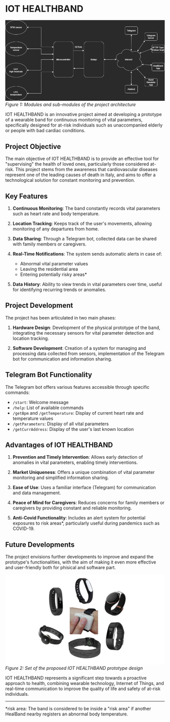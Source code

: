 # IOT HEALTHBAND

![IOT HEALTHBAND Architecture](Medias/IoT_Project_Architecture.png)
*Figure 1: Modules and sub-modules of the project architecture*

IOT HEALTHBAND is an innovative project aimed at developing a prototype of a wearable band for continuous monitoring of vital parameters, specifically designed for at-risk individuals such as unaccompanied elderly or people with bad cardiac conditions.

## Project Objective

The main objective of IOT HEALTHBAND is to provide an effective tool for "supervising" the health of loved ones, particularly those considered at-risk. This project stems from the awareness that cardiovascular diseases represent one of the leading causes of death in Italy, and aims to offer a technological solution for constant monitoring and prevention.

## Key Features

1. **Continuous Monitoring**: The band constantly records vital parameters such as heart rate and body temperature.

2. **Location Tracking**: Keeps track of the user's movements, allowing monitoring of any departures from home.

3. **Data Sharing**: Through a Telegram bot, collected data can be shared with family members or caregivers.

4. **Real-Time Notifications**: The system sends automatic alerts in case of:
   - Abnormal vital parameter values
   - Leaving the residential area
   - Entering potentially risky areas*

5. **Data History**: Ability to view trends in vital parameters over time, useful for identifying recurring trends or anomalies.

## Project Development

The project has been articulated in two main phases:

1. **Hardware Design**: Development of the physical prototype of the band, integrating the necessary sensors for vital parameter detection and location tracking.

2. **Software Development**: Creation of a system for managing and processing data collected from sensors, implementation of the Telegram bot for communication and information sharing.

## Telegram Bot Functionality

The Telegram bot offers various features accessible through specific commands:

- `/start`: Welcome message
- `/help`: List of available commands
- `/getBpm` and `/getTemperature`: Display of current heart rate and temperature values
- `/getParameters`: Display of all vital parameters
- `/getCurrAddress`: Display of the user's last known location

## Advantages of IOT HEALTHBAND

1. **Prevention and Timely Intervention**: Allows early detection of anomalies in vital parameters, enabling timely interventions.

2. **Market Uniqueness**: Offers a unique combination of vital parameter monitoring and simplified information sharing.

3. **Ease of Use**: Uses a familiar interface (Telegram) for communication and data management.

4. **Peace of Mind for Caregivers**: Reduces concerns for family members or caregivers by providing constant and reliable monitoring.

5. **Anti-Covid Functionality**: Includes an alert system for potential exposures to risk areas*, particularly useful during pandemics such as COVID-19.

## Future Developments

The project envisions further developments to improve and expand the prototype's functionalities, with the aim of making it even more effective and user-friendly both for phisical and software part.

![IOT HEALTHBAND Physical Prototype](Medias/design_prot.png)
*Figure 2: Set of the proposed IOT HEALTHBAND prototype design*

IOT HEALTHBAND represents a significant step towards a proactive approach to health, combining wearable technology, Internet of Things, and real-time communication to improve the quality of life and safety of at-risk individuals.

---
*risk area: The band is considered to be inside a "risk area" if another HealBand nearby registers an abnormal body temperature.
